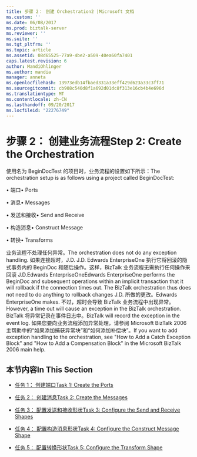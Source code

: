 ```yaml
---
title: 步骤 2： 创建 Orchestration2 |Microsoft 文档
ms.custom: ''
ms.date: 06/08/2017
ms.prod: biztalk-server
ms.reviewer: ''
ms.suite: ''
ms.tgt_pltfrm: ''
ms.topic: article
ms.assetid: 08d65525-77a9-4be2-a509-40ea60fa7401
caps.latest.revision: 6
author: MandiOhlinger
ms.author: mandia
manager: anneta
ms.openlocfilehash: 13973edb14fbaed331a33eff429d623a33c3ff71
ms.sourcegitcommit: cb908c540d8f1a692d01dc8f313e16cb4b4e696d
ms.translationtype: MT
ms.contentlocale: zh-CN
ms.lasthandoff: 09/20/2017
ms.locfileid: "22276749"
---
```

# <a name="step-2-create-the-orchestration"></a><span data-ttu-id="8bb19-102">步骤 2： 创建业务流程</span><span class="sxs-lookup"><span data-stu-id="8bb19-102">Step 2: Create the Orchestration</span></span>
<span data-ttu-id="8bb19-103">使用名为 BeginDocTest 的项目时，业务流程的设置如下所示：</span><span class="sxs-lookup"><span data-stu-id="8bb19-103">The orchestration setup is as follows using a project called BeginDocTest:</span></span>  
  
 <span data-ttu-id="8bb19-104">• 端口</span><span class="sxs-lookup"><span data-stu-id="8bb19-104">• Ports</span></span>  
  
 <span data-ttu-id="8bb19-105">• 消息</span><span class="sxs-lookup"><span data-stu-id="8bb19-105">• Messages</span></span>  
  
 <span data-ttu-id="8bb19-106">• 发送和接收</span><span class="sxs-lookup"><span data-stu-id="8bb19-106">• Send and Receive</span></span>  
  
 <span data-ttu-id="8bb19-107">• 构造消息</span><span class="sxs-lookup"><span data-stu-id="8bb19-107">• Construct Message</span></span>  
  
 <span data-ttu-id="8bb19-108">• 转换</span><span class="sxs-lookup"><span data-stu-id="8bb19-108">• Transforms</span></span>  
  
 <span data-ttu-id="8bb19-109">业务流程不处理任何异常。</span><span class="sxs-lookup"><span data-stu-id="8bb19-109">The orchestration does not do any exception handling.</span></span> <span data-ttu-id="8bb19-110">如果连接超时，</span><span class="sxs-lookup"><span data-stu-id="8bb19-110">J.D.</span></span> <span data-ttu-id="8bb19-111">J.D. Edwards EnterpriseOne 执行它将回滚的隐式事务内的 BeginDoc 和随后操作。这样，BizTalk 业务流程无需执行任何操作来回滚 J.D.Edwards EnterpriseOne</span><span class="sxs-lookup"><span data-stu-id="8bb19-111">Edwards EnterpriseOne performs the BeginDoc and subsequent operations within an implicit transaction that it will rollback if the connection times out. The BizTalk orchestration thus does not need to do anything to rollback changes J.D.</span></span> <span data-ttu-id="8bb19-112">所做的更改。</span><span class="sxs-lookup"><span data-stu-id="8bb19-112">Edwards EnterpriseOne makes.</span></span> <span data-ttu-id="8bb19-113">不过，超时会导致 BizTalk 业务流程中出现异常。</span><span class="sxs-lookup"><span data-stu-id="8bb19-113">However, a time out will cause an exception in the BizTalk orchestration.</span></span> <span data-ttu-id="8bb19-114">BizTalk 将异常记录在事件日志中。</span><span class="sxs-lookup"><span data-stu-id="8bb19-114">BizTalk will record the exception in the event log.</span></span> <span data-ttu-id="8bb19-115">如果您要向业务流程添加异常处理，请参阅 Microsoft BizTalk 2006 主帮助中的“如果添加捕获异常块”和“如何添加补偿块”。</span><span class="sxs-lookup"><span data-stu-id="8bb19-115">If you want to add exception handling to the orchestration, see "How to Add a Catch Exception Block" and "How to Add a Compensation Block" in the Microsoft BizTalk 2006 main help.</span></span>  
  
## <a name="in-this-section"></a><span data-ttu-id="8bb19-116">本节内容</span><span class="sxs-lookup"><span data-stu-id="8bb19-116">In This Section</span></span>  
  
-   [<span data-ttu-id="8bb19-117">任务 1： 创建端口</span><span class="sxs-lookup"><span data-stu-id="8bb19-117">Task 1: Create the Ports</span></span>](../core/task-1-create-the-ports1.md)  
  
-   [<span data-ttu-id="8bb19-118">任务 2： 创建消息</span><span class="sxs-lookup"><span data-stu-id="8bb19-118">Task 2: Create the Messages</span></span>](../core/task-2-create-the-messages2.md)  
  
-   [<span data-ttu-id="8bb19-119">任务 3： 配置发送和接收形状</span><span class="sxs-lookup"><span data-stu-id="8bb19-119">Task 3: Configure the Send and Receive Shapes</span></span>](../core/task-3-configure-the-send-and-receive-shapes2.md)  
  
-   [<span data-ttu-id="8bb19-120">任务 4： 配置构造消息形状</span><span class="sxs-lookup"><span data-stu-id="8bb19-120">Task 4: Configure the Construct Message Shape</span></span>](../core/task-4-configure-the-construct-message-shape1.md)  
  
-   [<span data-ttu-id="8bb19-121">任务 5： 配置转换形状</span><span class="sxs-lookup"><span data-stu-id="8bb19-121">Task 5: Configure the Transform Shape</span></span>](../core/task-5-configure-the-transform-shape2.md)